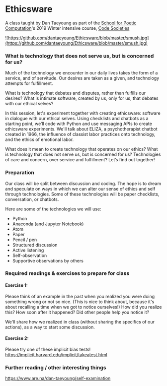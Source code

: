 

# Ethicsware

A class taught by Dan Taeyoung as part of the [School for Poetic Computation](http://sfpc.io/)'s 2019 Winter intensive course, [Code Societies](http://sfpc.io/codesocieties-winter-19/)

![https://github.com/dantaeyoung/Ethicsware/blob/master/smush.jpg](https://github.com/dantaeyoung/Ethicsware/blob/master/smush.jpg)

### What is technology that does not serve us, but is concerned for us?

Much of the technology we encounter in our daily lives takes the form of a service, and of servitude. Our desires are taken as a given, and technology attempts for fulfillment. 

What is technology that debates and disputes, rather than fulfills our desires?  What is intimate software, created by us, only for us, that debates with our ethical selves? 

In this session, let's experiment together with creating ethicsware: software in dialogue with our ethical selves. Using checklists and chatbots as a starting point, we’ll code with Python and use messaging APIs to create ethicsware experiments. We'll talk about ELIZA, a psychotherapist chatbot created in 1966, the influence of classist labor practices onto technology, and the ethics of emotional labor.

What does it mean to create technology that operates on our ethics? What is technology that does not serve us, but is concerned for us? Technologies of care and concern, over service and fulfillment? Let’s find out together!

### Preparation

Our class will be split between discussion and coding. The hope is to dream and speculate on ways in which we can alter our sense of ethics and self through technologies. Some of these technologies will be paper checklists, conversation, or chatbots. 

Here are some of the technologies we will use:

- Python
- Anaconda (and Jupyter Notebook)
- Atom
- Paper
- Pencil / pen
- Structured discussion
- Active listening
- Self-observation
- Supportive observations by others


### Required readings & exercises to prepare for class

#### Exercise 1:
Please think of an example in the past when you realized you were doing something wrong or not so nice. (This is nice to think about, because it's about recalling a time when we got to notice ourselves!) How did you realize this? How soon after it happened? Did other people help you notice it?

We'll share how we realized in class (without sharing the specifics of our actions), as a way to start some discussion.

#### Exercise 2: 
Please try one of these implicit bias tests!
https://implicit.harvard.edu/implicit/takeatest.html

### Further reading / other interesting things
https://www.are.na/dan-taeyoung/self-examination

